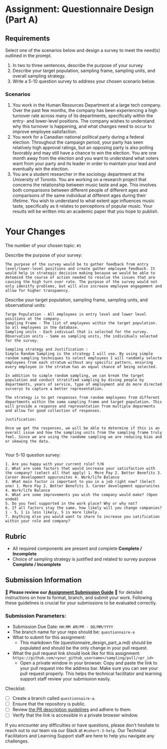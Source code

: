 # Assignment: Questionnaire Design (Part A)

## Requirements
Select one of the scenarios below and design a survey to meet the need(s) outlined in the prompt.

1.	In two to three sentences, describe the purpose of your survey
2.	Describe your target population, sampling frame, sampling units, and overall sampling strategy.
3.	Write a 5-10 question survey to address your chosen scenario below.


### Scenarios
1.	You work in the Human Resources Department at a large tech company. Over the past few months, the company has been experiencing a high turnover rate across many of its departments, specifically within the entry- and lower-level positions. The company wishes to understand why this turnover is happening, and what changes need to occur to improve employee satisfaction.
2.	You work for a Canadian national political party during a federal election. Throughout the campaign period, your party has seen relatively high approval ratings, but an opposing party is also polling favorably and may still have a chance to win the election. You are one month away from the election and you want to understand what voters want from your party and its leader in order to maintain your lead and eventually win the election.
3.	You are a student researcher in the sociology department at the University of Toronto. You are working on a research project that concerns the relationship between music taste and age. This involves both comparisons between different people of different ages and comparisons of the same individual at different ages during their lifetime. You wish to understand to what extent age influences music taste, specifically as it relates to perceptions of popular music. Your results will be written into an academic paper that you hope to publish.


# Your Changes

The number of your chosen topic: `#1`

Describe the purpose of your survey:
```
The purpose of the survey would be to gather feedback from entry level/lower-level positions and create gather employee feedback. It would help in strategic decision making because we would be able to detemind the course of action needed to resolve the issues that are causing the high turn over rate. The purpose of the survey would not only idenitfy problems, but will also increase employee engagement and allow for higher transpaency. 
```

Describe your target population, sampling frame, sampling units, and observational units:
```
Targe Population - All employees in entry level and lower level positions at the company.
Sampling Frame - The list of employees within the target population. So all employees in the database.
Sampling units - Each indiviual that is selected for the survey.
Observation units - Same as sampling units, the individuals selected for the survey.

Sampling strategy and Justification :
Simple Random Sampling is the strategy I will use. By using simple random sampling techniques to select employees I will randomly selecte employees from each stratum without any specific pattern, ensuring every employee in the stratum has an equal chance of being selected.

In addition to simple random sampling, we can break the target population and conduct stratified sampling by diving people by departments, years of service, type of employment and do more directed surverys to capture a better representation.

The strategy is to get responses from random employees from different departments within the same sampling frame and target population. This will provide a response and representation from multiple deparments and allow for good collection of responses.

Justification:

Once we get the responses, we will be able to determine if this is an overall issue and how the sampling units from the sampling frame truly feel. Since we are using the randome sampling we are reducing bias and or skewing the data.


```

Your 5-10 question survey:
```
1. Are you happy with your current role? Y/N
2. What are some factors that would increase your satisfaction with the company? (select all that apply) 1. More Pay 2. Better Benefits 3. Career development oppurunites 4. Work/life Balance
3. What main factor is important to you in a job right now? (Select one) 1. More Pay 2. Better Benefits 3. Career development oppurunites 4. Work/life Balance
4. What are some improvements you wish the company would make? (Open ended)
5. Do you feel supported in the work place? Why or why not?
6. If all factors stay the same, how likely will you change companies? 1 - 5, 1 is less likely, 5 is more likely.
7. Anything else you would want to share to increase you satification within your role and company? 

```

## Rubric

-	All required components are present and complete **Complete / Incomplete**
-	Choice of sampling strategy is justified and related to survey purpose **Complete / Incomplete**

## Submission Information

🚨 **Please review our [Assignment Submission Guide](https://github.com/UofT-DSI/onboarding/blob/main/onboarding_documents/submissions.md)** 🚨 for detailed instructions on how to format, branch, and submit your work. Following these guidelines is crucial for your submissions to be evaluated correctly.

### Submission Parameters:
* Submission Due Date: `HH:MM AM/PM - DD/MM/YYYY`
* The branch name for your repo should be: `questionnaire-a`
* What to submit for this assignment:
    * This markdown file (questionnaire_design_part_a.md) should be populated and should be the only change in your pull request.
* What the pull request link should look like for this assignment: `https://github.com/<your_github_username>/sampling/pull/<pr_id>`
    * Open a private window in your browser. Copy and paste the link to your pull request into the address bar. Make sure you can see your pull request properly. This helps the technical facilitator and learning support staff review your submission easily.

Checklist:
- [ ] Create a branch called `questionnaire-a`.
- [ ] Ensure that the repository is public.
- [ ] Review [the PR description guidelines](https://github.com/UofT-DSI/onboarding/blob/main/onboarding_documents/submissions.md#guidelines-for-pull-request-descriptions) and adhere to them.
- [ ] Verify that the link is accessible in a private browser window.

If you encounter any difficulties or have questions, please don't hesitate to reach out to our team via our Slack at `#cohort-3-help`. Our Technical Facilitators and Learning Support staff are here to help you navigate any challenges.
